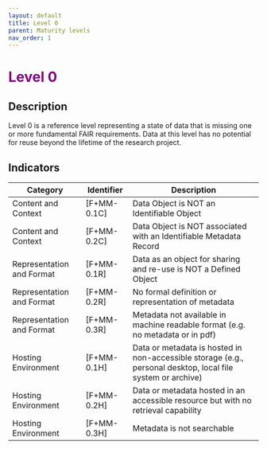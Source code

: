```yaml
---
layout: default
title: Level 0
parent: Maturity levels
nav_order: 1
---
```


# <span style="color:purple;font-weight:bold">Level 0</span>

## Description

Level 0 is a reference level representing a state of data that is missing one or more fundamental FAIR requirements. Data at this level has no potential for reuse beyond the lifetime of the research project.

## Indicators

| Category | Identifier | Description |
| -------- | ---------- | ---------------------- |
| Content and Context | [F+MM-0.1C] | Data Object is NOT an Identifiable Object |
| Content and Context | [F+MM-0.2C] | Data Object is NOT associated with an Identifiable Metadata Record |
| Representation and Format |  [F+MM-0.1R] | Data as an object for sharing and re-use is NOT a Defined Object |
| Representation and Format |  [F+MM-0.2R] | No formal definition or representation of metadata  |
| Representation and Format |  [F+MM-0.3R] | Metadata not available in machine readable format (e.g. no metadata or in pdf)  |
| Hosting Environment | [F+MM-0.1H] | Data or metadata is hosted in non-accessible storage (e.g., personal desktop, local file system or archive) |
| Hosting Environment | [F+MM-0.2H] | Data or metadata hosted in an accessible resource but with no retrieval capability |
| Hosting Environment | [F+MM-0.3H] | Metadata is not searchable |
